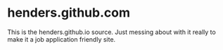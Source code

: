 henders.github.com
==================

This is the henders.github.io source. Just messing about with it really to make it a job application friendly site.
